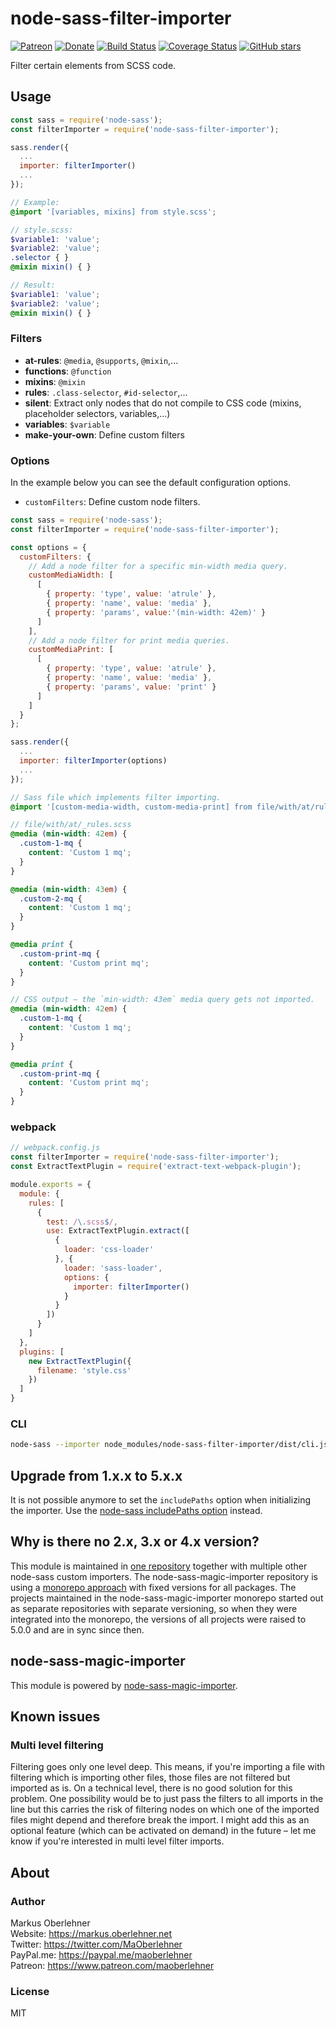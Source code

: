 # node-sass-filter-importer
[![Patreon](https://img.shields.io/badge/patreon-donate-blue.svg)](https://www.patreon.com/maoberlehner)
[![Donate](https://img.shields.io/badge/Donate-PayPal-blue.svg)](https://paypal.me/maoberlehner)
[![Build Status](https://travis-ci.org/maoberlehner/node-sass-magic-importer.svg?branch=master)](https://travis-ci.org/maoberlehner/node-sass-magic-importer)
[![Coverage Status](https://coveralls.io/repos/github/maoberlehner/node-sass-magic-importer/badge.svg?branch=master)](https://coveralls.io/github/maoberlehner/node-sass-magic-importer?branch=master)
[![GitHub stars](https://img.shields.io/github/stars/maoberlehner/node-sass-magic-importer.svg?style=social&label=Star)](https://github.com/maoberlehner/node-sass-magic-importer)

Filter certain elements from SCSS code.

## Usage
```js
const sass = require('node-sass');
const filterImporter = require('node-sass-filter-importer');

sass.render({
  ...
  importer: filterImporter()
  ...
});
```

```scss
// Example:
@import '[variables, mixins] from style.scss';
```

```scss
// style.scss:
$variable1: 'value';
$variable2: 'value';
.selector { }
@mixin mixin() { }

// Result:
$variable1: 'value';
$variable2: 'value';
@mixin mixin() { }
```

### Filters
- **at-rules**: `@media`, `@supports`, `@mixin`,...
- **functions**: `@function`
- **mixins**: `@mixin`
- **rules**: `.class-selector`, `#id-selector`,...
- **silent**: Extract only nodes that do not compile to CSS code (mixins, placeholder selectors, variables,...)
- **variables**: `$variable`
- **make-your-own**: Define custom filters

### Options
In the example below you can see the default configuration options.

- `customFilters`: Define custom node filters.

```js
const sass = require('node-sass');
const filterImporter = require('node-sass-filter-importer');

const options = {
  customFilters: {
    // Add a node filter for a specific min-width media query.
    customMediaWidth: [
      [
        { property: 'type', value: 'atrule' },
        { property: 'name', value: 'media' },
        { property: 'params', value:'(min-width: 42em)' }
      ]
    ],
    // Add a node filter for print media queries.
    customMediaPrint: [
      [
        { property: 'type', value: 'atrule' },
        { property: 'name', value: 'media' },
        { property: 'params', value: 'print' }
      ]
    ]
  }
};

sass.render({
  ...
  importer: filterImporter(options)
  ...
});
```

```scss
// Sass file which implements filter importing.
@import '[custom-media-width, custom-media-print] from file/with/at/rules';
```

```scss
// file/with/at/_rules.scss
@media (min-width: 42em) {
  .custom-1-mq {
    content: 'Custom 1 mq';
  }
}

@media (min-width: 43em) {
  .custom-2-mq {
    content: 'Custom 1 mq';
  }
}

@media print {
  .custom-print-mq {
    content: 'Custom print mq';
  }
}
```

```scss
// CSS output – the `min-width: 43em` media query gets not imported.
@media (min-width: 42em) {
  .custom-1-mq {
    content: 'Custom 1 mq';
  }
}

@media print {
  .custom-print-mq {
    content: 'Custom print mq';
  }
}
```

### webpack
```js
// webpack.config.js
const filterImporter = require('node-sass-filter-importer');
const ExtractTextPlugin = require('extract-text-webpack-plugin');

module.exports = {
  module: {
    rules: [
      {
        test: /\.scss$/,
        use: ExtractTextPlugin.extract([
          {
            loader: 'css-loader'
          }, {
            loader: 'sass-loader',
            options: {
              importer: filterImporter()
            }
          }
        ])
      }
    ]
  },
  plugins: [
    new ExtractTextPlugin({
      filename: 'style.css'
    })
  ]
}
```

### CLI
```bash
node-sass --importer node_modules/node-sass-filter-importer/dist/cli.js -o dist src/index.scss
```

## Upgrade from 1.x.x to 5.x.x
It is not possible anymore to set the `includePaths` option when initializing the importer. Use the [node-sass includePaths option](https://github.com/sass/node-sass#includepaths) instead.

## Why is there no 2.x, 3.x or 4.x version?
This module is maintained in [one repository](https://github.com/maoberlehner/node-sass-magic-importer) together with multiple other node-sass custom importers. The node-sass-magic-importer repository is using a [monorepo approach](https://medium.com/@maoberlehner/monorepos-in-the-wild-33c6eb246cb9) with fixed versions for all packages. The projects maintained in the node-sass-magic-importer monorepo started out as separate repositories with separate versioning, so when they were integrated into the monorepo, the versions of all projects were raised to 5.0.0 and are in sync since then.

## node-sass-magic-importer
This module is powered by [node-sass-magic-importer](https://github.com/maoberlehner/node-sass-magic-importer).

## Known issues
### Multi level filtering
Filtering goes only one level deep. This means, if you're importing a file with filtering which is importing other files, those files are not filtered but imported as is. On a technical level, there is no good solution for this problem. One possibility would be to just pass the filters to all imports in the line but this carries the risk of filtering nodes on which one of the imported files might depend and therefore break the import. I might add this as an optional feature (which can be activated on demand) in the future – let me know if you're interested in multi level filter imports.

## About
### Author
Markus Oberlehner  
Website: https://markus.oberlehner.net  
Twitter: https://twitter.com/MaOberlehner  
PayPal.me: https://paypal.me/maoberlehner  
Patreon: https://www.patreon.com/maoberlehner

### License
MIT
